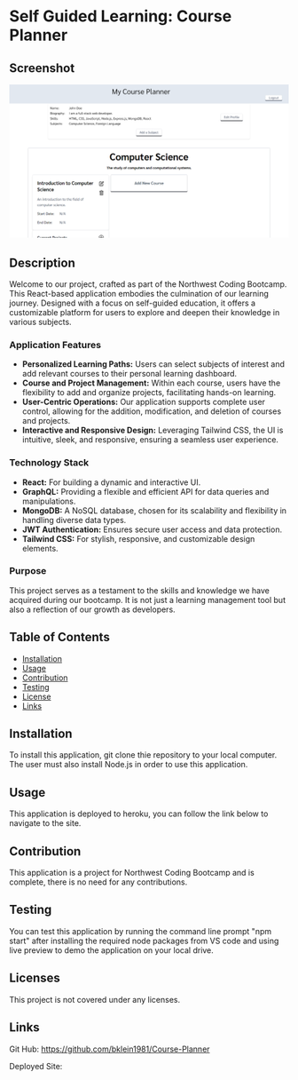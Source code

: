 # Self Guided Learning: Course Planner

## Screenshot
![Portfolio Screen Shot](./client/src/assets/images/screenshot.png)


## Description
Welcome to our project, crafted as part of the Northwest Coding Bootcamp. This React-based application embodies the culmination of our learning journey. Designed with a focus on self-guided education, it offers a customizable platform for users to explore and deepen their knowledge in various subjects.

### Application Features
- **Personalized Learning Paths:** Users can select subjects of interest and add relevant courses to their personal learning dashboard.
- **Course and Project Management:** Within each course, users have the flexibility to add and organize projects, facilitating hands-on learning.
- **User-Centric Operations:** Our application supports complete user control, allowing for the addition, modification, and deletion of courses and projects.
- **Interactive and Responsive Design:** Leveraging Tailwind CSS, the UI is intuitive, sleek, and responsive, ensuring a seamless user experience.

### Technology Stack
- **React:** For building a dynamic and interactive UI.
- **GraphQL:** Providing a flexible and efficient API for data queries and manipulations.
- **MongoDB:** A NoSQL database, chosen for its scalability and flexibility in handling diverse data types.
- **JWT Authentication:** Ensures secure user access and data protection.
- **Tailwind CSS:** For stylish, responsive, and customizable design elements.

### Purpose
This project serves as a testament to the skills and knowledge we have acquired during our bootcamp. It is not just a learning management tool but also a reflection of our growth as developers.

## Table of Contents
  - [Installation](#installation)
  - [Usage](#usage)
  - [Contribution](#contribution)
  - [Testing](#testing)
  - [License](#license)
  - [Links](#Links)

 ## Installation 
 To install this application, git clone thie repository to your local computer. The user must also install Node.js in order to use this application.

 ## Usage
This application is deployed to heroku, you can follow the link below to navigate to the site.

## Contribution
This application is a project for Northwest Coding Bootcamp and is complete, there is no need for any contributions.

## Testing
You can test this application  by running the command line prompt "npm start" after installing the required node packages from VS code and using live preview to demo the application on your local drive.

## Licenses
This project is not covered under any licenses.

## Links
Git Hub: https://github.com/bklein1981/Course-Planner

Deployed Site: 
